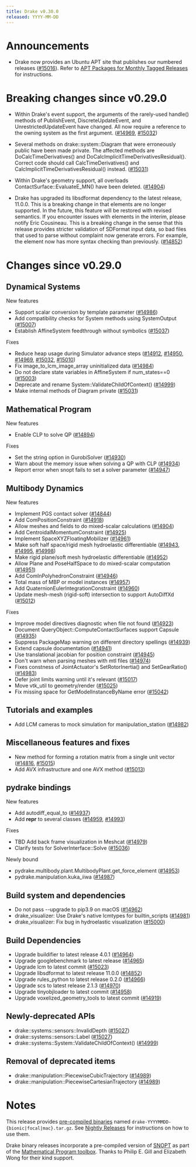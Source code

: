 ```yaml
---
title: Drake v0.30.0
released: YYYY-MM-DD
---
```


# Announcements

* Drake now provides an Ubuntu APT site that publishes our numbered releases
  ([#15016][_#15016]). Refer to
  [APT Packages for Monthly Tagged Releases][_apt-packages] for instructions.

# Breaking changes since v0.29.0

* Within Drake's event support, the arguments of the rarely-used handle()
  methods of PublishEvent, DiscreteUpdateEvent, and UnrestrictedUpdateEvent
  have changed. All now require a reference to the owning system as the first
  argument. ([#14969][_#14969], [#15032][_#15032])

* Several methods on drake::system::Diagram that were erroneously public have
  been made private. The affected methods are DoCalcTimeDerivatives() and
  DoCalcImplicitTimeDerivativesResidual(). Correct code should call
  CalcTimeDerivatives() and CalcImplicitTimeDerivativesResidual() instead.
  ([#15031][_#15031])

* Within Drake's geometry support, all overloads ContactSurface::EvaluateE_MN()
  have been deleted. ([#14904][_#14904])

* Drake has upgraded its libsdformat dependency to the latest release, 11.0.0.
  This is a breaking change in that <include> elements are no longer supported.
  In the future, this feature will be restored with revised semantics.  If you
  encounter issues with <include> elements in the interim, please notify Eric
  Cousineau. This is a breaking change in the sense that this release provides
  stricter validation of SDFormat input data, so bad files that used to parse
  without complaint now generate errors.  For example, the <pose> element now
  has more syntax checking than previously. ([#14852][_#14852])

# Changes since v0.29.0

## Dynamical Systems

<!-- <relnotes for systems go here> -->

New features

* Support scalar conversion by template parameter ([#14986][_#14986])
* Add compatibility checks for System methods using SystemOutput ([#15007][_#15007])
* Establish AffineSystem feedthrough without symbolics ([#15037][_#15037])

Fixes

* Reduce heap usage during Simulator advance steps ([#14912][_#14912], [#14950][_#14950], [#14969][_#14969], [#15032][_#15032], [#15010][_#15010])
* Fix image_to_lcm_image_array uninitialized data ([#14984][_#14984])
* Do not declare state variables in AffineSystem if num_states==0 ([#15003][_#15003])
* Deprecate and rename System::ValidateChildOfContext() ([#14999][_#14999])
* Make internal methods of Diagram private ([#15031][_#15031])

## Mathematical Program

<!-- <relnotes for solvers go here> -->


New features

* Enable CLP to solve QP ([#14894][_#14894])

Fixes

* Set the string option in GurobiSolver ([#14930][_#14930])
* Warn about the memory issue when solving a QP with CLP ([#14934][_#14934])
* Report error when snopt fails to set a solver parameter ([#14947][_#14947])

## Multibody Dynamics

<!-- <relnotes for geometry,multibody go here> -->

New features

* Implement PGS contact solver ([#14844][_#14844])
* Add ComPositionConstraint ([#14918][_#14918])
* Allow meshes and fields to do mixed-scalar calculations ([#14904][_#14904])
* Add CentroidalMomentumConstraint ([#14925][_#14925])
* Implement SpaceXYZFloatingMobilizer ([#14961][_#14961])
* Make soft half space/rigid mesh hydroelastic differentiable ([#14943][_#14943], [#14995][_#14995], [#14998][_#14998])
* Make rigid plane/soft mesh hydroelastic differentiable ([#14952][_#14952])
* Allow Plane and PoseHalfSpace to do mixed-scalar computation ([#14951][_#14951])
* Add ComInPolyhedronConstraint ([#14946][_#14946])
* Total mass of MBP or model instances ([#14957][_#14957])
* Add QuaternionEulerIntegrationConstraint ([#14960][_#14960])
* Update mesh-mesh (rigid-soft) intersection to support AutoDiffXd ([#15012][_#15012])

Fixes

* Improve model directives diagnostic when file not found ([#14923][_#14923])
* Document QueryObject::ComputeContactSurfaces support Capsule ([#14935][_#14935])
* Suppress PackageMap warning on different directory spellings ([#14939][_#14939])
* Extend capsule documentation ([#14941][_#14941])
* Use translational jacobian for position constraint ([#14945][_#14945])
* Don't warn when parsing meshes with mtl files ([#14974][_#14974])
* Fixes constness of JointActuator's SetRotorInertia() and SetGearRatio() ([#14983][_#14983])
* Defer joint limits warning until it's relevant ([#15017][_#15017])
* Move vtk_util to geometry/render ([#15025][_#15025])
* Fix missing space for GetModelInstanceByName error ([#15042][_#15042])

## Tutorials and examples

<!-- <relnotes for examples,tutorials go here> -->

* Add LCM cameras to mock simulation for manipulation_station ([#14982][_#14982])

## Miscellaneous features and fixes

<!-- <relnotes for common,math,lcm,lcmtypes,manipulation,perception go here> -->

* New method for forming a rotation matrix from a single unit vector ([#14816][_#14816], [#15015][_#15015])
* Add AVX infrastructure and one AVX method ([#15013][_#15013])

## pydrake bindings

<!-- <relnotes for bindings go here> -->

New features

* Add autodiff_equal_to ([#14937][_#14937])
* Add __repr__ to several classes ([#14959][_#14959], [#14993][_#14993])

Fixes

* TBD Add back frame visualization in Meshcat ([#14979][_#14979])
* Clarify tests for SolverInterface::Solve ([#15036][_#15036])

Newly bound

* pydrake.multibody.plant.MultibodyPlant.get_force_element ([#14953][_#14953])
* pydrake.manipulation.kuka_iiwa ([#14987][_#14987])

## Build system and dependencies

<!-- <relnotes for cmake,doc,setup,third_party,tools go here> -->

* Do not pass --upgrade to pip3.9 on macOS ([#14962][_#14962])
* drake_visualizer: Use Drake's native lcmtypes for builtin_scripts ([#14981][_#14981])
* drake_visualizer: Fix bug in hydroelastic visualization ([#15000][_#15000])

## Build Dependencies

* Upgrade buildifier to latest release 4.0.1 ([#14964][_#14964])
* Upgrade googlebenchmark to latest release ([#14965][_#14965])
* Upgrade lcm to latest commit ([#15023][_#15023])
* Upgrade libsdformat to latest release 11.0.0 ([#14852][_#14852])
* Upgrade rules_python to latest release 0.2.0 ([#14966][_#14966])
* Upgrade scs to latest release 2.1.3 ([#14970][_#14970])
* Upgrade tinyobjloader to latest commit ([#14958][_#14958])
* Upgrade voxelized_geometry_tools to latest commit ([#14919][_#14919])

## Newly-deprecated APIs

* drake::systems::sensors::InvalidDepth ([#15027][_#15027])
* drake::systems::sensors::Label ([#15027][_#15027])
* drake::systems::System::ValidateChildOfContext() ([#14999][_#14999])

## Removal of deprecated items

* drake::manipulation::PiecewiseCubicTrajectory ([#14989][_#14989])
* drake::manipulation::PiecewiseCartesianTrajectory ([#14989][_#14989])

# Notes

This release provides [pre-compiled binaries](https://github.com/RobotLocomotion/drake/releases/tag/v0.30.0) named
``drake-YYYYMMDD-{bionic|focal|mac}.tar.gz``. See [Nightly Releases](/from_binary.html#nightly-releases) for instructions on how to use them.

Drake binary releases incorporate a pre-compiled version of [SNOPT](https://ccom.ucsd.edu/~optimizers/solvers/snopt/) as part of the
[Mathematical Program toolbox](https://drake.mit.edu/doxygen_cxx/group__solvers.html). Thanks to
Philip E. Gill and Elizabeth Wong for their kind support.

[_apt-packages]: https://drake.mit.edu/from_binary.html#apt-packages-for-monthly-tagged-releases
<!-- <begin issue links> -->
[_#14816]: https://github.com/RobotLocomotion/drake/pull/14816
[_#14834]: https://github.com/RobotLocomotion/drake/pull/14834
[_#14844]: https://github.com/RobotLocomotion/drake/pull/14844
[_#14852]: https://github.com/RobotLocomotion/drake/pull/14852
[_#14881]: https://github.com/RobotLocomotion/drake/pull/14881
[_#14894]: https://github.com/RobotLocomotion/drake/pull/14894
[_#14904]: https://github.com/RobotLocomotion/drake/pull/14904
[_#14909]: https://github.com/RobotLocomotion/drake/pull/14909
[_#14911]: https://github.com/RobotLocomotion/drake/pull/14911
[_#14912]: https://github.com/RobotLocomotion/drake/pull/14912
[_#14918]: https://github.com/RobotLocomotion/drake/pull/14918
[_#14919]: https://github.com/RobotLocomotion/drake/pull/14919
[_#14921]: https://github.com/RobotLocomotion/drake/pull/14921
[_#14922]: https://github.com/RobotLocomotion/drake/pull/14922
[_#14923]: https://github.com/RobotLocomotion/drake/pull/14923
[_#14925]: https://github.com/RobotLocomotion/drake/pull/14925
[_#14929]: https://github.com/RobotLocomotion/drake/pull/14929
[_#14930]: https://github.com/RobotLocomotion/drake/pull/14930
[_#14931]: https://github.com/RobotLocomotion/drake/pull/14931
[_#14933]: https://github.com/RobotLocomotion/drake/pull/14933
[_#14934]: https://github.com/RobotLocomotion/drake/pull/14934
[_#14935]: https://github.com/RobotLocomotion/drake/pull/14935
[_#14937]: https://github.com/RobotLocomotion/drake/pull/14937
[_#14939]: https://github.com/RobotLocomotion/drake/pull/14939
[_#14941]: https://github.com/RobotLocomotion/drake/pull/14941
[_#14943]: https://github.com/RobotLocomotion/drake/pull/14943
[_#14945]: https://github.com/RobotLocomotion/drake/pull/14945
[_#14946]: https://github.com/RobotLocomotion/drake/pull/14946
[_#14947]: https://github.com/RobotLocomotion/drake/pull/14947
[_#14950]: https://github.com/RobotLocomotion/drake/pull/14950
[_#14951]: https://github.com/RobotLocomotion/drake/pull/14951
[_#14952]: https://github.com/RobotLocomotion/drake/pull/14952
[_#14953]: https://github.com/RobotLocomotion/drake/pull/14953
[_#14954]: https://github.com/RobotLocomotion/drake/pull/14954
[_#14955]: https://github.com/RobotLocomotion/drake/pull/14955
[_#14957]: https://github.com/RobotLocomotion/drake/pull/14957
[_#14958]: https://github.com/RobotLocomotion/drake/pull/14958
[_#14959]: https://github.com/RobotLocomotion/drake/pull/14959
[_#14960]: https://github.com/RobotLocomotion/drake/pull/14960
[_#14961]: https://github.com/RobotLocomotion/drake/pull/14961
[_#14962]: https://github.com/RobotLocomotion/drake/pull/14962
[_#14964]: https://github.com/RobotLocomotion/drake/pull/14964
[_#14965]: https://github.com/RobotLocomotion/drake/pull/14965
[_#14966]: https://github.com/RobotLocomotion/drake/pull/14966
[_#14969]: https://github.com/RobotLocomotion/drake/pull/14969
[_#14970]: https://github.com/RobotLocomotion/drake/pull/14970
[_#14974]: https://github.com/RobotLocomotion/drake/pull/14974
[_#14975]: https://github.com/RobotLocomotion/drake/pull/14975
[_#14976]: https://github.com/RobotLocomotion/drake/pull/14976
[_#14979]: https://github.com/RobotLocomotion/drake/pull/14979
[_#14981]: https://github.com/RobotLocomotion/drake/pull/14981
[_#14982]: https://github.com/RobotLocomotion/drake/pull/14982
[_#14983]: https://github.com/RobotLocomotion/drake/pull/14983
[_#14984]: https://github.com/RobotLocomotion/drake/pull/14984
[_#14986]: https://github.com/RobotLocomotion/drake/pull/14986
[_#14987]: https://github.com/RobotLocomotion/drake/pull/14987
[_#14989]: https://github.com/RobotLocomotion/drake/pull/14989
[_#14993]: https://github.com/RobotLocomotion/drake/pull/14993
[_#14994]: https://github.com/RobotLocomotion/drake/pull/14994
[_#14995]: https://github.com/RobotLocomotion/drake/pull/14995
[_#14998]: https://github.com/RobotLocomotion/drake/pull/14998
[_#14999]: https://github.com/RobotLocomotion/drake/pull/14999
[_#15000]: https://github.com/RobotLocomotion/drake/pull/15000
[_#15001]: https://github.com/RobotLocomotion/drake/pull/15001
[_#15003]: https://github.com/RobotLocomotion/drake/pull/15003
[_#15005]: https://github.com/RobotLocomotion/drake/pull/15005
[_#15007]: https://github.com/RobotLocomotion/drake/pull/15007
[_#15010]: https://github.com/RobotLocomotion/drake/pull/15010
[_#15011]: https://github.com/RobotLocomotion/drake/pull/15011
[_#15012]: https://github.com/RobotLocomotion/drake/pull/15012
[_#15013]: https://github.com/RobotLocomotion/drake/pull/15013
[_#15015]: https://github.com/RobotLocomotion/drake/pull/15015
[_#15016]: https://github.com/RobotLocomotion/drake/pull/15016
[_#15017]: https://github.com/RobotLocomotion/drake/pull/15017
[_#15023]: https://github.com/RobotLocomotion/drake/pull/15023
[_#15025]: https://github.com/RobotLocomotion/drake/pull/15025
[_#15027]: https://github.com/RobotLocomotion/drake/pull/15027
[_#15031]: https://github.com/RobotLocomotion/drake/pull/15031
[_#15032]: https://github.com/RobotLocomotion/drake/pull/15032
[_#15036]: https://github.com/RobotLocomotion/drake/pull/15036
[_#15037]: https://github.com/RobotLocomotion/drake/pull/15037
[_#15042]: https://github.com/RobotLocomotion/drake/pull/15042
<!-- <end issue links> -->

<!--
  Current oldest_commit a939b72dfd547f7f2cfb145f400408e4e1423e46 (exclusive).
  Current newest_commit 00885ee977054f1a44b46311f8c6f1784da032a6 (inclusive).
-->
